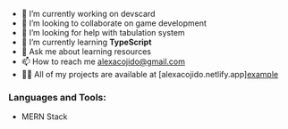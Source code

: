 <!--
<p> <img src="https://komarev.com/ghpvc/?username=sleepypillowz&label=Profile%20views&color=0e75b6&style=flat" alt="sleepypillowz" /> </p>
-->
- 🔭 I’m currently working on devscard
- 👯 I’m looking to collaborate on game development
- 🤝 I’m looking for help with tabulation system
- 🌱 I’m currently learning **TypeScript**
- 💬 Ask me about learning resources
- 📫 How to reach me alexacojido@gmail.com
- 👨‍💻 All of my projects are available at [alexacojido.netlify.app]<a href="https://alexacojido.netlify.app" target="_blank">example</a>

### Languages and Tools:
- MERN Stack
<!--
[![Harlok's WakaTime stats](https://github-readme-stats.vercel.app/api/wakatime?username=sleepypillowz)](https://github.com/anuraghazra/github-readme-stats)

![Anurag's GitHub stats](https://github-readme-stats.vercel.app/api?username=sleepypillowz&show_icons=true&theme=dracula)
-->
